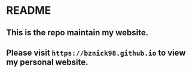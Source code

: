 # README
## This is the repo maintain my website.
## Please visit `https://bznick98.github.io` to view my personal website.
